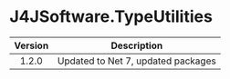 # J4JSoftware.TypeUtilities

|Version|Description|
|:-----:|-----------|
|1.2.0|Updated to Net 7, updated packages|

